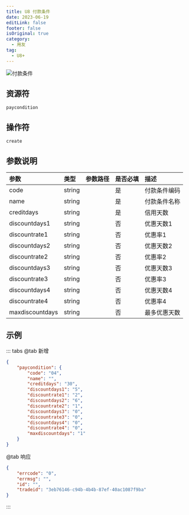 ```yaml
---
title: U8 付款条件
date: 2023-06-19
editLink: false
footer: false
isOriginal: true
category:
  - 用友
tag:
  - U8+
---
```


![付款条件](https://image.ilyl.life:8443/yonyou/u8/as/paycondition.gif)

## 资源符

`paycondition`
  
## 操作符

`create`

## 参数说明

|参数|类型|参数路径|是否必填|描述|
|:-|:-|:-|:-|:-|
|code|string||是|付款条件编码|
|name|string||是|付款条件名称|
|creditdays|string||是|信用天数|
|discountdays1|string||否|优惠天数1|
|discountrate1|string||否|优惠率1|
|discountdays2|string||否|优惠天数2|
|discountrate2|string||否|优惠率2|
|discountdays3|string||否|优惠天数3|
|discountrate3|string||否|优惠率3|
|discountdays4|string||否|优惠天数4|
|discountrate4|string||否|优惠率4|
|maxdiscountdays|string||否|最多优惠天数|

## 示例

::: tabs
@tab 新增

```json
{
    "paycondition": {
        "code": "04",
        "name": "",
        "creditdays": "30",
        "discountdays1": "5",
        "discountrate1": "2",
        "discountdays2": "6",
        "discountrate2": "1",
        "discountdays3": "0",
        "discountrate3": "0",
        "discountdays4": "0",
        "discountrate4": "0",
        "maxdiscountdays": "1"
    }
}
```

@tab 响应

```json
{
    "errcode": "0",
    "errmsg": "",
    "id": "",
    "tradeid": "3eb76146-c94b-4b4b-87ef-40ac1087f9ba"
}
```

:::

